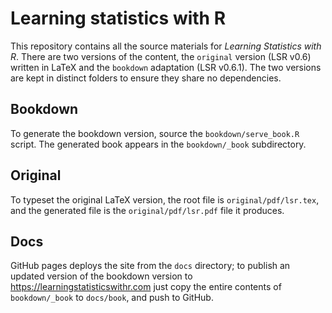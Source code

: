 
<!-- README.md is generated from README.Rmd. Please edit that file -->
Learning statistics with R
==========================

This repository contains all the source materials for *Learning Statistics with R*. There are two versions of the content, the `original` version (LSR v0.6) written in LaTeX and the `bookdown` adaptation (LSR v0.6.1). The two versions are kept in distinct folders to ensure they share no dependencies.

Bookdown
--------

To generate the bookdown version, source the `bookdown/serve_book.R` script. The generated book appears in the `bookdown/_book` subdirectory.

Original
--------

To typeset the original LaTeX version, the root file is `original/pdf/lsr.tex`, and the generated file is the `original/pdf/lsr.pdf` file it produces.

Docs
----

GitHub pages deploys the site from the `docs` directory; to publish an updated version of the bookdown version to <https://learningstatisticswithr.com> just copy the entire contents of `bookdown/_book` to `docs/book`, and push to GitHub.
